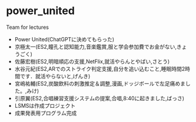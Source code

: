 # power_united
Team for lectures
- Power United(ChatGPTに決めてもらった)
- 京極太一(ES2,瞳孔と認知能力,音楽鑑賞,服と学会参加費でお金がない,きょうごく)
- 佐藤宏樹(ES2,明暗順応の支援,NetFlix,就活やらんとやばい,さとう)
- 水谷元紀(ES2,ARでのストライク判定支援,自分を追い込むこと,睡眠時間2時間です．就活やらないと,げんき)
- 宮嶋祐輔(ES2,炭酸飲料の刺激推定＆調整,漫画,ドッジボールで左足痛めました。,みけ)
- 引原翼(ES2,合唱練習支援システムの提案,合唱,8:40に起きました,ばっさ)
- LSMSは作成プロジェクト
- 成果発表用プログラム完成
